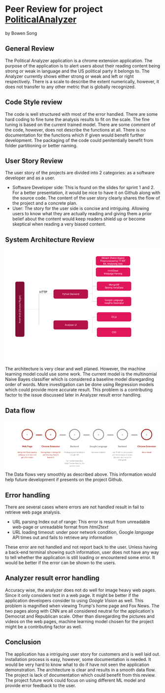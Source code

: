 # Peer Review for project [PoliticalAnalyzer](https://github.com/antpas/PoliticalAnalyzer)
by Bowen Song
## General Review
The Political Analyzer application is a chrome extension application. The purpose of the application is to alert users about their reading content being strong or weak in language and the US political party it belongs to. The Analyzer currently shows either strong or weak and left or right respectively. There is a scale to describe the extent numerically, however, it does not transfer to any other metric that is globally recognized.
## Code Style review
The code is well structured with most of the error handled. There are some hard coding to fine tune the analysis results to fit on the scale. The fine tuning is based on the current trained model. There are some comment of the code, however, does not describe the functions at all. There is no documentation for the functions which if given would benefit further development. The packaging of the code could penitentially benefit from folder partitioning or better naming.
## User Story Review
The user story of the projects are divided into 2 categories: as a software developer and as a user. 
- Software Developer side: This is found on the slides for sprint 1 and 2. For a better presentation, it would be nice to have it on Github along with the source code. The content of the user story clearly shares the flow of the project and a concrete plan.
- User: The story for the user side is concise and intriguing. Allowing users to know what they are actually reading and giving them a prior belief about the content would keep readers shield up or become skeptical when reading a very biased content. 

## System Architecture Review
![system architecture](SystemDiagramPA.png)
The architecture is very clear and well planed. However, the machine learning model could use some work. The current model is the multinomial Naive Bayes classifier which is considered a baseline model disregarding order of words. More investigation can be done using Regression models which could provide more accurate result. This problem is a contributing factor to the issue discussed later in Analyzer result error handling. 
## Data flow
![Data Flow](DataFlowPA.png)
The Data flows very smoothly as described above. This information would help future development if presents on the project Github.
## Error handling 
There are several cases where errors are not handled result in fail to retrieve web page analysis. 
- URL parsing Index out of range: This error is result from unreadable web-page or unreadable format from *html2text* 
- URL loading timeout: under poor network condition, Google *language* API times out and fails to retrieve any information

These error are not handled and not report back to the user. Unless having a back-end terminal showing such information, user does not have any way to tell whether the application is still loading or encountered some error. It would be better if the error can be shown to the users.
## Analyzer result error handling
Accuracy wise, the analyzer does not do well for image heavy web pages. Since it only considers text in a web page. It might be better if the application developers consider to using *Google Vision* as well. This problem is magnified when viewing Trump's home page and Fox News. The two pages along with CNN are all considered neutral for the application's Democrat and Republican scale. Other than disregarding the pictures and videos on the web pages, machine learning model chosen for the project might be a contributing factor as well.

## Conclusion
The application has a intriguing user story for customers and is well laid out. Installation process is easy, however, some documentation is needed. It would be very hard to know what to do if have not seen the application demonstration. The architecture is clear and results in a smooth data flow. The project is lack of documentation which could benefit from this review. The project future work could focus on using different ML model and provide error feedback to the user. 